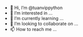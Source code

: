 - 👋 Hi, I’m @tuanvippython
- 👀 I’m interested in ...
- 🌱 I’m currently learning ...
- 💞️ I’m looking to collaborate on ...
- 📫 How to reach me ...

<!---
tuanvippython/tuanvippython is a ✨ special ✨ repository because its `README.md` (this file) appears on your GitHub profile.
You can click the Preview link to take a look at your changes.
--->
